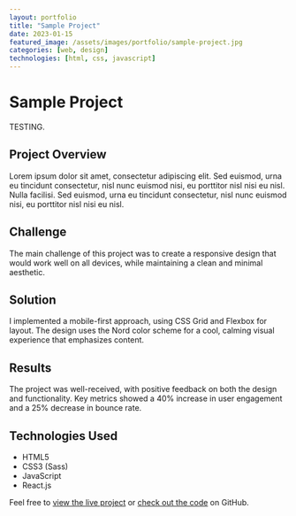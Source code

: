 ```yaml
---
layout: portfolio
title: "Sample Project"
date: 2023-01-15
featured_image: /assets/images/portfolio/sample-project.jpg
categories: [web, design]
technologies: [html, css, javascript]
---
```


# Sample Project

TESTING.

## Project Overview

Lorem ipsum dolor sit amet, consectetur adipiscing elit. Sed euismod, urna eu tincidunt consectetur, nisl nunc euismod nisi, eu porttitor nisl nisi eu nisl. Nulla facilisi. Sed euismod, urna eu tincidunt consectetur, nisl nunc euismod nisi, eu porttitor nisl nisi eu nisl.

## Challenge

The main challenge of this project was to create a responsive design that would work well on all devices, while maintaining a clean and minimal aesthetic.

## Solution

I implemented a mobile-first approach, using CSS Grid and Flexbox for layout. The design uses the Nord color scheme for a cool, calming visual experience that emphasizes content.

## Results

The project was well-received, with positive feedback on both the design and functionality. Key metrics showed a 40% increase in user engagement and a 25% decrease in bounce rate.

## Technologies Used

- HTML5
- CSS3 (Sass)
- JavaScript
- React.js

Feel free to [view the live project](#) or [check out the code](#) on GitHub.
